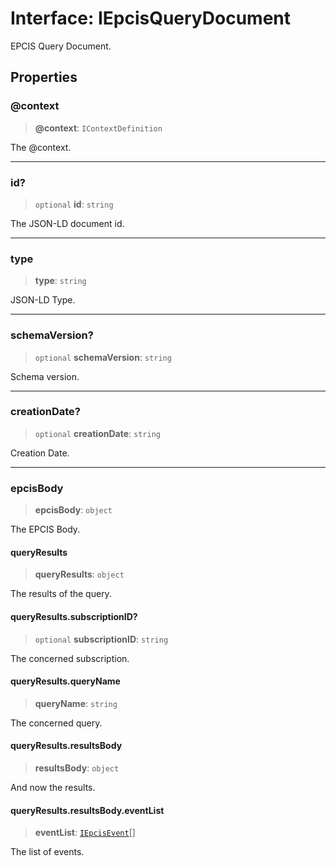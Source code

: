 # Interface: IEpcisQueryDocument

EPCIS Query Document.

## Properties

### @context

> **@context**: `IContextDefinition`

The @context.

***

### id?

> `optional` **id**: `string`

The JSON-LD document id.

***

### type

> **type**: `string`

JSON-LD Type.

***

### schemaVersion?

> `optional` **schemaVersion**: `string`

Schema version.

***

### creationDate?

> `optional` **creationDate**: `string`

Creation Date.

***

### epcisBody

> **epcisBody**: `object`

The EPCIS Body.

#### queryResults

> **queryResults**: `object`

The results of the query.

#### queryResults.subscriptionID?

> `optional` **subscriptionID**: `string`

The concerned subscription.

#### queryResults.queryName

> **queryName**: `string`

The concerned query.

#### queryResults.resultsBody

> **resultsBody**: `object`

And now the results.

#### queryResults.resultsBody.eventList

> **eventList**: [`IEpcisEvent`](IEpcisEvent.md)[]

The list of events.
